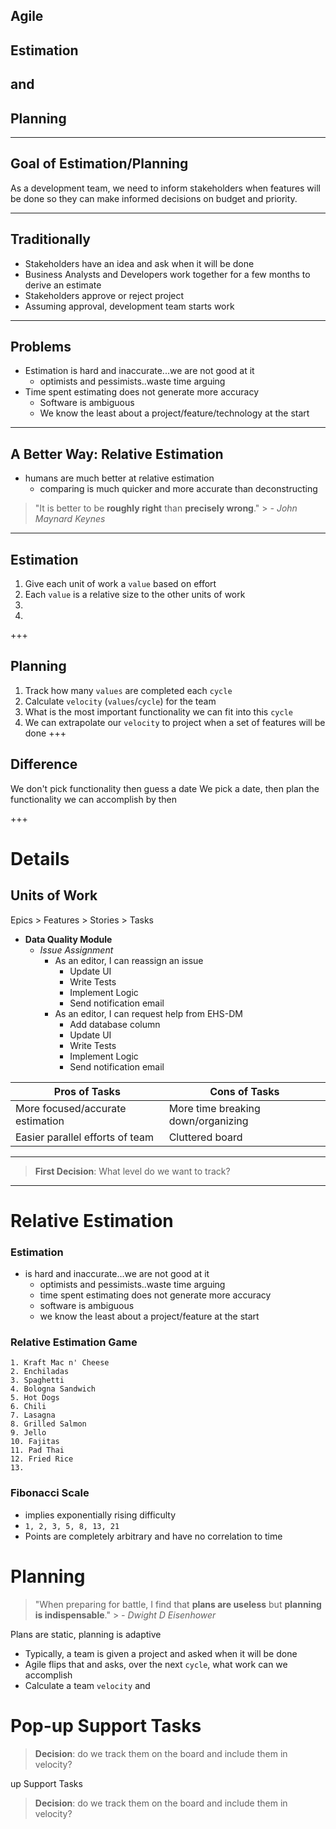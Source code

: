 ## Agile
## Estimation
## and
## Planning

---
## Goal of Estimation/Planning
As a development team, we need to inform stakeholders when features will be done so they can make informed decisions on budget and priority.

---
## Traditionally
- Stakeholders have an idea and ask when it will be done
- Business Analysts and Developers work together for a few months to derive an estimate
- Stakeholders approve or reject project
- Assuming approval, development team starts work

---
## Problems
- Estimation is hard and inaccurate...we are not good at it
	- optimists and pessimists..waste time arguing
- Time spent estimating does not generate more accuracy
	- Software is ambiguous
	- We know the least about a project/feature/technology at the start

---
## A Better Way: Relative Estimation
- humans are much better at relative estimation
	- comparing is much quicker and more accurate than deconstructing


> "It is better to be **roughly right** than **precisely wrong**."
	> *- John Maynard Keynes*
---
## Estimation
1. Give each unit of work a `value` based on effort
2. Each `value` is a relative size to the other units of work
3. 
4. 
+++
## Planning
1. Track how many `values` are completed each `cycle`
2. Calculate `velocity` (`values`/`cycle`) for the team
3. What is the most important functionality we can fit into this `cycle`
4. We can extrapolate our `velocity` to project when a set of features will be done
+++
## Difference
We don't pick functionality then guess a date
We pick a date, then plan the functionality we can accomplish by then


+++
# Details


## Units of Work
Epics > Features > Stories > Tasks


- **Data Quality Module**
	* *Issue Assignment*
		+ As an editor, I can reassign an issue
			+ Update UI
			+ Write Tests
			+ Implement Logic
			+ Send notification email
		+ As an editor, I can request help from EHS-DM
			+ Add database column
			+ Update UI
			+ Write Tests
			+ Implement Logic
			+ Send notification email






|Pros of Tasks|Cons of Tasks|
|----|----|
|More focused/accurate estimation|More time breaking down/organizing|
|Easier parallel efforts of team|Cluttered board|
---
> **First Decision**: What level do we want to track?
---


# Relative Estimation


### Estimation
- is hard and inaccurate...we are not good at it
	- optimists and pessimists..waste time arguing
	- time spent estimating does not generate more accuracy
	- software is ambiguous
	- we know the least about a project/feature at the start



### Relative Estimation Game
```
1. Kraft Mac n' Cheese
2. Enchiladas
3. Spaghetti
4. Bologna Sandwich
5. Hot Dogs
6. Chili
7. Lasagna
8. Grilled Salmon
9. Jello
10. Fajitas
11. Pad Thai
12. Fried Rice
13.   
```


### Fibonacci Scale
- implies exponentially rising difficulty
- `1, 2, 3, 5, 8, 13, 21`
- Points are completely arbitrary and have no correlation to time


# Planning
> "When preparing for battle, I find that **plans are useless** but **planning is indispensable**."
	> *- Dwight D Eisenhower*


Plans are static, planning is adaptive
	
- Typically, a team is given a project and asked when it will be done
- Agile flips that and asks, over the next `cycle`, what work can we accomplish
- Calculate a team `velocity` and 


# Pop-up Support Tasks
> **Decision**: do we track them on the board and include them in velocity?


up Support Tasks
> **Decision**: do we track them on the board and include them in velocity?




<!--stackedit_data:
eyJoaXN0b3J5IjpbLTE4NDYyNDkxNDcsMjEwNDI3MDA3LC0xNT
Y0MDA5NzgwLC04NTc4NjI2NDAsLTExMTE4NjgyMzQsLTI2Mjg1
NjQzNiwxMDE4MDkyMzc2XX0=
-->